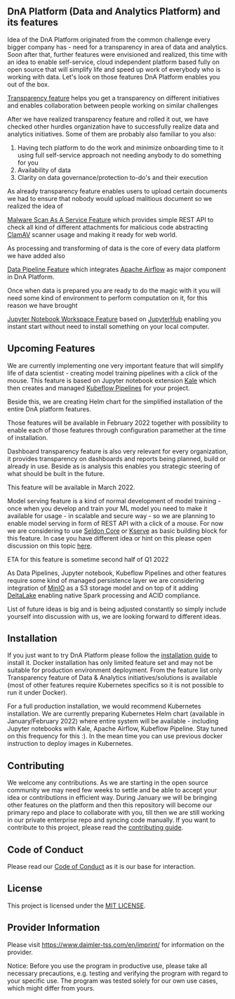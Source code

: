 <!-- SPDX-License-Identifier: MIT -->

## DnA Platform (Data and Analytics Platform) and its features

Idea of the DnA Platform originated from the common challenge every bigger company has - need for a transparency in area of data and analytics. Soon after that, further features were envisioned and realized, this time with an idea to enable self-service, cloud independent platform based fully on open source that will simplify life and speed up work of everybody who is working with data. Let's look on those features DnA Platform enables you out of the box.

[Transparency feature](./docs/DnATransparency.md) helps you get a transparency on different initiatives and enables collaboration between people working on similar challenges

After we have realized transparency feature and rolled it out, we have checked other hurdles organization have to successfully realize data and analytics initiatives. Some of them are probably also familiar to you also:

1. Having tech platform to do the work and minimize onboarding time to it using full self-service approach not needing anybody to do something for you
2. Availability of data
3. Clarity on data governance/protection to-do's and their execution

As already transparency feature enables users to upload certain documents we had to ensure that nobody would upload malitious document so we realized the idea of

[Malware Scan As A Service Feature](./docs/DnAMalwareScanAsAService.md) which provides simple REST API to check all kind of different attachments for malicious code abstracting [ClamAV](https://github.com/Cisco-Talos/clamav) scanner usage and making it ready for web world.

As processing and transforming of data is the core of every data platform we have added also

[Data Pipeline Feature](./docs/DnADataPipeline.md) which integrates [Apache Airflow](https://github.com/apache/airflow) as major component in DnA Platform.

Once when data is prepared you are ready to do the magic with it you will need some kind of environment to perform computation on it, for this reason we have brought

[Jupyter Notebook Workspace Feature](./docs/DnAJupyterNotebookWorkspace.md) based on [JupyterHub](https://github.com/jupyterhub/jupyterhub) enabling you instant start without need to install something on your local computer.

## Upcoming Features

We are currently implementing one very important feature that will simplify life of data scientist - creating model training pipelines with a click of the mouse. This feature is based on Jupyter notebook extension [Kale](https://github.com/kubeflow-kale/kale) which then creates and managed [Kubeflow Pipelines](https://github.com/kubeflow/pipelines) for your project.

Beside this, we are creating Helm chart for the simplified installation of the entire DnA platform features.

Those features will be available in February 2022 together with possibility to enable each of those features through configuration paramether at the time of installation.

Dashboard transparency feature is also very relevant for every organization, it provides transparency on dashboards and reports being planned, build or already in use. Beside as is analysis this enables you strategic steering of what should be built in the future.

This feature will be available in March 2022.

Model serving feature is a kind of normal development of model training - once when you develop and train your ML model you need to make it available for usage - in scalable and secure way - so we are planning to enable model serving in form of REST API with a click of a mouse. For now we are considering to use [Seldon Core](https://github.com/SeldonIO/seldon-core) or [Kserve](https://github.com/kserve/kserve) as basic building block for this feature. In case you have different idea or hint on this please open discussion on this topic [here](https://github.com/Daimler/DnA/issues).

ETA for this feature is sometime second half of Q1 2022

As Data Pipelines, Jupyter notebook, Kubeflow Pipelines and other features require some kind of managed persistence layer we are considering integration of [MinIO](https://github.com/minio/minio) as a S3 storage model and on top of it adding [DeltaLake](https://github.com/delta-io/delta) enabling native Spark processing and ACID compliance.

List of future ideas is big and is being adjusted constantly so simply include yourself into discussion with us, we are looking forward to different ideas.




## Installation

If you just want to try DnA Platform please follow the [installation guide](./docs/SETUP-DOCKER-COMPOSE.md) to install it. Docker installation has only limited feature set and may not be suitable for production environment deployment. From the feature list only Transparency feature of Data & Analytics initiatives/solutions is available (most of other features require Kubernetes specifics so it is not possible to run it under Docker).

For a full production installation, we would recommend Kubernetes installation. We are currently preparing Kubernetes Helm chart (available in January/February 2022) where entire system will be available - including Jupyter notebooks with Kale, Apache Airflow, Kubeflow Pipeline. Stay tuned on this frequency for this :). In the mean time you can use previous docker instruction to deploy images in Kubernetes.



## Contributing

We welcome any contributions. As we are starting in the open source community we may need few weeks to settle and be able to accept your idea or contributions in efficient way. During January we will be bringing other features on the platform and then this repository will become our primary repo and place to collaborate with you, till then we are  still working in our private enterprise repo and syncing code manually.
If you want to contribute to this project, please read the [contributing guide](CONTRIBUTING.md).

## Code of Conduct

Please read our [Code of Conduct](https://github.com/Daimler/daimler-foss/blob/master/CODE_OF_CONDUCT.md) as it is our base for interaction.

## License

This project is licensed under the [MIT LICENSE](LICENSE).

## Provider Information

Please visit <https://www.daimler-tss.com/en/imprint/> for information on the provider.

Notice: Before you use the program in productive use, please take all necessary precautions,
e.g. testing and verifying the program with regard to your specific use.
The program was tested solely for our own use cases, which might differ from yours.
